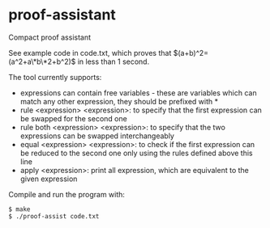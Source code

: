 # proof-assistant
Compact proof assistant

See example code in code.txt, which proves that $(a+b)^2=(a^2+a\*b\*2+b^2)$ in less than 1 second.

The tool currently supports:
* expressions can contain free variables - these are variables which can match any other expression, they should be prefixed with \*
* rule \<expression\> \<expression\>: to specify that the first expression can be swapped for the second one
* rule both \<expression\> \<expression\>: to specify that the two expressions can be swapped interchangeably
* equal \<expression\> \<expression\>: to check if the first expression can be reduced to the second one only using the rules defined above this line
* apply \<expression\>: print all expression, which are equivalent to the given expression

Compile and run the program with:
```
$ make
$ ./proof-assist code.txt
```
